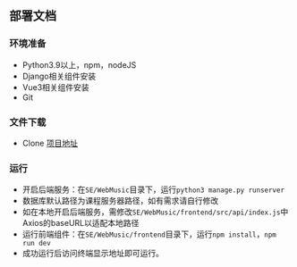 ## 部署文档

### 环境准备

- Python3.9以上，npm，nodeJS
- Django相关组件安装
- Vue3相关组件安装
- Git

### 文件下载

- Clone [项目地址](https://github.com/wty92911/SE)

### 运行

- 开启后端服务：在`SE/WebMusic`目录下，运行`python3 manage.py runserver `
- 数据库默认路径为课程服务器路径，如有需求请自行修改
- 如在本地开启后端服务，需修改`SE/WebMusic/frontend/src/api/index.js`中Axios的baseURL以适配本地路径
- 运行前端组件：在`SE/WebMusic/frontend`目录下，运行`npm install`，`npm run dev`
- 成功运行后访问终端显示地址即可运行。